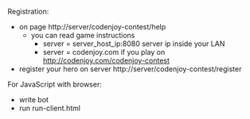 Registration:
- on page http://server/codenjoy-contest/help
    + you can read game instructions
        * server = server_host_ip:8080 server ip inside your LAN
        * server = codenjoy.com if you play on http://codenjoy.com/codenjoy-contest
- register your hero on server http://server/codenjoy-contest/register

For JavaScript with browser:
- write bot
- run run-client.html